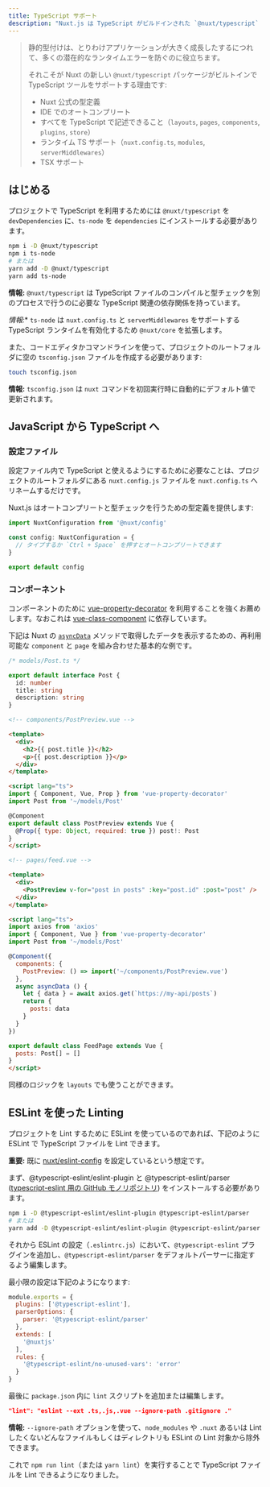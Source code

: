 ```yaml
---
title: TypeScript サポート
description: "Nuxt.js は TypeScript がビルドインされた `@nuxt/typescript` モジュールをリリースしました。"
---
```


> 静的型付けは、とりわけアプリケーションが大きく成長したするにつれて、多くの潜在的なランタイムエラーを防ぐのに役立ちます。
>
> それこそが Nuxt の新しい `@nuxt/typescript` パッケージがビルトインで TypeScript ツールをサポートする理由です:
> - Nuxt 公式の型定義
> - IDE でのオートコンプリート
> - すべてを TypeScript で記述できること（`layouts`, `pages`, `components`, `plugins`, `store`）
> - ランタイム TS サポート（`nuxt.config.ts`, `modules`, `serverMiddlewares`）
> - TSX サポート

## はじめる

プロジェクトで TypeScript を利用するためには `@nuxt/typescript` を `devDependencies` に、`ts-node` を `dependencies` にインストールする必要があります。

```sh
npm i -D @nuxt/typescript
npm i ts-node
# または
yarn add -D @nuxt/typescript
yarn add ts-node
```

<div class="Alert Alert--gray">

**情報:** `@nuxt/typescript` は TypeScript ファイルのコンパイルと型チェックを別のプロセスで行うのに必要な TypeScript 関連の依存関係を持っています。

</div>

<div class="Alert Alert--gray">

*情報:** `ts-node` は `nuxt.config.ts` と `serverMiddlewares` をサポートする TypeScript ランタイムを有効化するため `@nuxt/core` を拡張します。

</div>

また、コードエディタかコマンドラインを使って、プロジェクトのルートフォルダに空の `tsconfig.json` ファイルを作成する必要があります:

```sh
touch tsconfig.json
```

<div class="Alert Alert--gray">

**情報:** `tsconfig.json` は `nuxt` コマンドを初回実行時に自動的にデフォルト値で更新されます。

</div>

## JavaScript から TypeScript へ

### 設定ファイル

設定ファイル内で TypeScript と使えるようにするために必要なことは、プロジェクトのルートフォルダにある `nuxt.config.js` ファイルを `nuxt.config.ts` へリネームするだけです。

Nuxt.js はオートコンプリートと型チェックを行うための型定義を提供します:

```ts
import NuxtConfiguration from '@nuxt/config'

const config: NuxtConfiguration = {
  // タイプするか `Ctrl + Space` を押すとオートコンプリートできます
}

export default config
```

### コンポーネント

コンポーネントのために [vue-property-decorator](https://github.com/kaorun343/vue-property-decorator) を利用することを強くお薦めします。なおこれは [vue-class-component](https://github.com/vuejs/vue-class-component) に依存しています。

下記は Nuxt の [`asyncData`](https://nuxtjs.org/guide/async-data) メソッドで取得したデータを表示するための、再利用可能な `component` と `page` を組み合わせた基本的な例です。

```ts
/* models/Post.ts */

export default interface Post {
  id: number
  title: string
  description: string
}
```

```html
<!-- components/PostPreview.vue -->

<template>
  <div>
    <h2>{{ post.title }}</h2>
    <p>{{ post.description }}</p>
  </div>
</template>

<script lang="ts">
import { Component, Vue, Prop } from 'vue-property-decorator'
import Post from '~/models/Post'

@Component
export default class PostPreview extends Vue {
  @Prop({ type: Object, required: true }) post!: Post
}
</script>
```

```html
<!-- pages/feed.vue -->

<template>
  <div>
    <PostPreview v-for="post in posts" :key="post.id" :post="post" />
  </div>
</template>

<script lang="ts">
import axios from 'axios'
import { Component, Vue } from 'vue-property-decorator'
import Post from '~/models/Post'

@Component({
  components: {
    PostPreview: () => import('~/components/PostPreview.vue')
  },
  async asyncData () {
    let { data } = await axios.get(`https://my-api/posts`)
    return {
      posts: data
    }
  }
})

export default class FeedPage extends Vue {
  posts: Post[] = []
}
</script>
```

同様のロジックを `layouts` でも使うことができます。

## ESLint を使った Linting

プロジェクトを Lint するために ESLint を使っているのであれば、下記のように ESLint で TypeScript ファイルを Lint できます。 

<div class="Alert Alert--teal">

**重要:** 既に [nuxt/eslint-config](https://github.com/nuxt/eslint-config) を設定しているという想定です。

</div>

まず、@typescript-eslint/eslint-plugin と @typescript-eslint/parser ([typescript-eslint 用の GitHub モノリポジトリ](https://github.com/typescript-eslint/typescript-eslint)) をインストールする必要があります。

```sh
npm i -D @typescript-eslint/eslint-plugin @typescript-eslint/parser
# または
yarn add -D @typescript-eslint/eslint-plugin @typescript-eslint/parser
```

それから ESLint の設定（`.eslintrc.js`）において、`@typescript-eslint` プラグインを追加し、`@typescript-eslint/parser` をデフォルトパーサーに指定するよう編集します。

最小限の設定は下記のようになります:

```js
module.exports = {
  plugins: ['@typescript-eslint'],
  parserOptions: {
    parser: '@typescript-eslint/parser'
  },
  extends: [
    '@nuxtjs'
  ],
  rules: {
    '@typescript-eslint/no-unused-vars': 'error'
  }
}

```

最後に `package.json` 内に `lint` スクリプトを追加または編集します。

```json
"lint": "eslint --ext .ts,.js,.vue --ignore-path .gitignore ."
```

<div class="Alert Alert--gray">

**情報:** `--ignore-path` オプションを使って、`node_modules` や `.nuxt` あるいは Lint したくないどんなファイルもしくはディレクトリも ESLint の Lint 対象から除外できます。

</div>

これで `npm run lint`（または `yarn lint`）を実行することで TypeScript ファイルを Lint できるようになりました。
